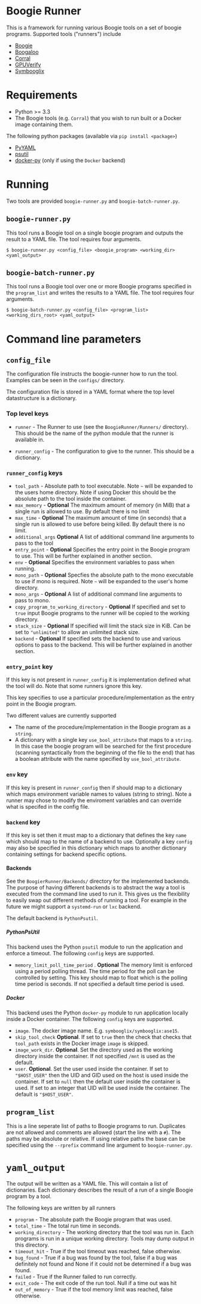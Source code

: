 # Boogie Runner

This is a framework for running various Boogie tools on a set of boogie
programs. Supported tools ("runners") include

* [Boogie](https://boogie.codeplex.com/)
* [Boogaloo](https://bitbucket.org/nadiapolikarpova/boogaloo/wiki/Home)
* [Corral](https://corral.codeplex.com/)
* [GPUVerify](http://multicore.doc.ic.ac.uk/tools/GPUVerify/)
* [Symbooglix](FIXME)

# Requirements

* Python >= 3.3
* The Boogie tools (e.g. ``Corral``) that you wish to run built or a Docker
  image containing them.

The following python packages (available via ``pip install <package>``)

* [PyYAML](http://pyyaml.org/)
* [psutil](https://github.com/giampaolo/psutil)
* [docker-py](https://github.com/docker/docker-py) (only if using the ``Docker`` backend)

# Running

Two tools are provided ``boogie-runner.py`` and ``boogie-batch-runner.py``.

## ``boogie-runner.py``

This tool runs a Boogie tool on a single boogie program and outputs the result
to a YAML file. The tool requires four arguments.

```
$ boogie-runner.py <config_file> <boogie_program> <working_dir> <yaml_output>
```

## ``boogie-batch-runner.py``

This tool runs a Boogie tool over one or more Boogie programs specified in the
``program_list`` and writes the results to a YAML file. The tool requires four arguments.

```
$ boogie-batch-runner.py <config_file> <program_list> <working_dirs_root> <yaml_output>
```

# Command line parameters

## ``config_file``

The configuration file instructs the boogie-runner how to run the tool. Examples
can be seen in the ``configs/`` directory.

The configuration file is stored in a YAML format where the top level datastructure
is a dictionary.

### Top level keys

* ``runner`` - The Runner to use (see the ``BoogieRunner/Runners/`` directory). This
  should be the name of the python module that the runner is available in.

* ``runner_config`` - The configuration to give to the runner. This should be a dictionary.

### ``runner_config`` keys

* ``tool_path`` - Absolute path to tool executable. Note ``~`` will be expanded to the users home directory. Note if using Docker this should be the absolute path to the tool inside the container.
* ``max_memory`` - **Optional** The maximum amount of memory (in MiB) that a single run is allowed to use. By default there is no limit
* ``max_time`` - **Optional** The maximum amount of time (in seconds) that a single run is allowed to use before being killed. By default there is no limit.
* ``additional_args`` **Optional** A list of additional command line arguments to pass to the tool
* ``entry_point`` - **Optional** Specifies the entry point in the Boogie program to use. This will be further explained in another section.
* ``env`` - **Optional** Specifies the environment variables to pass when running.
* ``mono_path`` - **Optional** Specfies the absolute path to the mono executable to use if mono is required. Note ``~`` will be expanded to the user's home directory.
* ``mono_args`` - **Optional** A list of additional command line arguments to pass to mono.
* ``copy_program_to_working_directory`` - **Optional** If specified and set to ``true`` input Boogie programs to the runner will be copied to the working directory.
* ``stack_size`` - **Optional** If specified will limit the stack size in KiB. Can be set to ``"unlimited"`` to allow an unlimited stack size.
* ``backend`` - **Optional** If specified sets the backend to use and various options to pass to the backend. This will be further explained in another section.

### ``entry_point`` key

If this key is not present in ``runner_config`` it is implementation defined what the tool will do.
Note that some runners ignore this key.

This key specifies to use a particular procedure/implementation as the entry point in the Boogie program.

Two different values are currently supported

* The name of the procedure/implementation in the Boogie program as a ``string``.
* A dictionary with a single key ``use_bool_attribute`` that maps to a ``string``. In this case the boogie program will be searched for the first procedure (scanning syntactically from the beginning of the file to the end) that has a boolean attribute with the name specified by ``use_bool_attribute``.

### ``env`` key

If this key is present in ``runner_config`` then if should map to a dictionary which maps environment variable names to values
(string to string). Note a runner may chose to modify the enviroment variables and can override what is specifed in the config file.

### ``backend`` key

If this key is set then it must map to a dictionary that defines the key ``name`` which should map to the name of a backend to use. Optionally
a key ``config`` may also be specified in this dictionary which maps to another dictionary containing settings for backend specific options.

#### Backends

See the ``BoogierRunner/Backends/`` directory for the implemented backends. The purpose of having different backends is to abstract
the way a tool is executed from the command line used to run it. This gives us the flexibility to easily swap out different methods of
running a tool. For example in the future we might support a ``systemd-run`` or ``lxc`` backend.

The default backend is ``PythonPsutil``.

##### PythonPsUtil

This backend uses the Python ``psutil`` module to run the application and enforce a timeout. The following ``config`` keys are supported.

- ``memory_limit_poll_time_period`` . **Optional** The memory limit is enforced using a period polling
thread. The time period for the poll can be controlled by setting. This key should map to float which is
the polling time period is seconds. If not specified a default time period is used.

##### Docker

This backend uses the Python ``docker-py`` module to run application locally inside a Docker container. The following ``config`` keys are
supported.

- ``image``. The docker image name. E.g. ``symbooglix/symbooglix:ase15``.
- ``skip_tool_check`` **Optional**. If set to ``true`` then the check that checks that ``tool_path`` exists in the Docker image ``image``
  is skipped.
- ``image_work_dir``. **Optional**. Set the directory used as the working directory inside the
  container. If not specified ``/mnt`` is used as the default.
- ``user``. **Optional**. Set the user used inside the container. If set to ``"$HOST_USER"`` then the
  UID and GID used on the host is used inside the container. If set to ``null`` then the default
  user inside the container is used. If set to an integer that UID will be used inside the container.
  The default is ``"$HOST_USER"``.

## ``program_list``

This is a line seperate list of paths to Boogie programs to run. Duplicates are not allowed and
comments are allowed (start the line with a ``#``). The paths may be absolute or relative. If using
relative paths the base can be specified using the ``--rprefix`` command line argument to ``boogie-runner.py``.

# ``yaml_output``

The output will be written as a YAML file. This will contain a list of dictionaries. Each
dictionary describes the result of a run of a single Boogie program by a tool.

The following keys are written by all runners

* ``program`` - The absolute path the Boogie program that was used.
* ``total_time`` - The total run time in seconds.
* ``working_directory`` - The working directory that the tool was run in. Each programs
  is run in a unique working directory. Tools may dump output in this directory.
* ``timeout_hit`` - True if the tool timeout was reached, false otherwise.
* ``bug_found`` - True if a bug was found by the tool, false if a bug was definitely not found
  and None if it could not be determined if a bug was found.
* ``failed`` - True if the Runner failed to run correctly.
* ``exit_code`` - The exit code of the run tool. Null if a time out was hit
* ``out_of_memory`` - True if the tool memory limit was reached, false otherwise.
